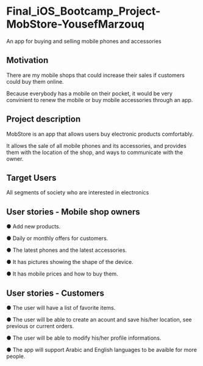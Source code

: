 # Final_iOS_Bootcamp_Project-MobStore-YousefMarzouq
An app for buying and selling mobile phones and accessories

## Motivation
There are my mobile shops that could increase their sales if customers could buy them online.

Because everybody has a mobile on their pocket, it would be very convinient to renew the mobile or buy mobile accessories through an app.


## Project description
MobStore is an app that allows users buy electronic products comfortably. 

It allows the sale of all mobile phones and its accessories, and provides them with the location of the shop,
and ways to communicate with the owner.


## Target Users
All segments of society who are interested in electronics 


## User stories - Mobile shop owners
● Add new products.

●  Daily or monthly offers for customers.

●  The latest phones and the latest accessories.

●  It has pictures showing the shape of the device.

●  It has mobile prices and how to buy them.


## User stories - Customers
● The user will have a list of favorite items.

● The user will be able to create an acount and save his/her location, see previous or current orders.

● The user will be able to modify his/her profile informations. 

● The app will support Arabic and English languages to be avaible for more people.
